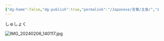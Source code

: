 ```yaml
---
{"dg-home":false,"dg-publish":true,"permalink":"/Japanese/言葉/主食/","dgPassFrontmatter":true}
---
```


しゅしょく

![IMG_20240206_140117.jpg](/img/user/998%20resources/%E7%99%BD%E7%86%8A%E3%82%AB%E3%83%95%E3%82%A7/IMG_20240206_140117.jpg)